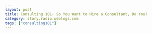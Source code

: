 ```yaml
---
layout: post
title: Consulting 101- So You Want to Hire a Consultant, Do You?
category: story.radio.weblogs.com
tags: ["consulting101"]
---
```

<head>
<meta http-equiv="Content-Type" content="text/html; charset=UTF-8">
    <meta http-equiv="Expires" content="Mon, 01 Jan 1990 01:00:00 GMT">
    <title>Consulting 101: So You Want to Hire a Consultant, Do You?</title>
    <style type="text/css">
      body {
        margin-top: 0px;
        margin-left: 0px;
        margin-right: 0px;
        margin-bottom: 0px;
        }

      body, td, p {
        font-family: verdana, sans-serif;
        font-size: 90%;
        }

      h2 { 
        font-family: Verdana, Arial, Helvetica, sans-serif; font-size: 24px; font-weight: bold
        }
      .header {
        font-family: Verdana, Arial, Helvetica, sans-serif; font-size: 40px; font-weight: bold
        }
      .realsmall {
        font-family: Verdana, Arial, Helvetica, sans-serif; font-size: 9px;
        }
      .small {
        font-family: Verdana, Arial, Helvetica, sans-serif; font-size: 10px;
        }
      </style>
    </head>

| 

 |

| ![](http://radio.weblogs.com/0103807/images/trans60x60.gif)  
 | Last updated: 6/16/2002; 10:20:39 AM  
 | ![](http://radio.weblogs.com/0103807/images/trans60x60.gif) |

| ![](http://radio.weblogs.com/0103807/images/trans60x1.gif)  
 | 

<font size="+3"><b><a href="http://radio.weblogs.com/0103807/" style="color:black; text-decoration:none">The FuzzyBlog!</a></b></font>  
_Marketing 101. Consulting 101. PHP Consulting. Random geeky stuff. I Blog Therefore I Am._

<font size="+1"><b>Consulting 101: So You Want to Hire a Consultant, Do You?</b></font>

This document is the inverse of the normal Consulting 101 document.&nbsp; This document looks at hiring a consultant from the perspective of what the client should ask (or do) before bringing the consultant on.&nbsp;

And, yes, by posting this, please feel free to ask me these questions if you should hire me.  
  
After All: It's only fair I used to ask them when I hired consultants.

**NOTE:** The assumption here is that you are hiring some type of web / Internet consultant but the questions are mostly applicable to any type of consultant.

1. Is your production server under your desk?&nbsp; Can you reach out and kick it?&nbsp; Hosting on a cable modem or DSL line just isn't reliable or acceptable.&nbsp; 
2. Have you specifically done X before?&nbsp; Fill in X with a highly specific example.&nbsp; 
  - NO: Have you programmed in Java before? 
  - YES: Have you used Java to build network monitoring applications?
3. Can I see your coding standards?&nbsp; Everyone has these and should, pretty much be able to produce them on demand.&nbsp; Yes, I do too.&nbsp; Here they are: [http://www.fuzzygroup.com/codingstandards.htm](http://www.fuzzygroup.com/codingstandards.htm)
4. How do they backup?&nbsp; How often do they backup?&nbsp; (Why?&nbsp; If your consultant goes down then you're in trouble). 
5. Do they backup mail, etc or just data files? (Why?&nbsp; If they lose their mail file then you, the client, will be resending them a lot of old messages).
6. How do they track bugs? 
7. How are you billed for: 
  1. Phone Calls? 
  2. Email Messages? 
  3. Instant Messages?
8. Do you have access to in process work such as specifications, proposals, etc?&nbsp; My clients do, here's what they can access: 
  - [Screen Shot 1](http://radio.weblogs.com/0103807/images/client_management_1.gif). 
  - [Screen Shot 2](http://radio.weblogs.com/0103807/images/client_management_2.gif). 
  - [Screen Shot 3](http://radio.weblogs.com/0103807/images/client_management_3.gif). 
  - [Screen Shot 4](http://radio.weblogs.com/0103807/images/client_management_4.gif).
9. How do you protect the security of the work that you do for me?
10. Can I see some code you've written?&nbsp; Here's the key to making this work -- even if you don't understand the code, you should a) not give them time to prepare -- since then what's the point, you want to see normal engineering practices, not prettified stuff and b) just look and see if it's neat and if there are comments.&nbsp; This gives you a pretty good feel for the person's engineering practices.
11. References?&nbsp; I tend to put less faith in this then a lot of people since I assume that any consultant you want to hire is smart enough to NOT give out references to customers that are unhappy.

  
  

<script language="JavaScript" type="text/javascript"><!--
	var imageUrl = "http://subhonker6.userland.com/weblogStats/count.gif";
	var imageTag = "<img src=\"" + imageUrl + "?group=radio1&usernum=103807&referer=" + escape (document.referrer) + "\" height=\"1\" width=\"1\">";
	document.write (imageTag);
	//--></script>

 | ![](http://radio.weblogs.com/0103807/images/trans60x1.gif)  
 |
| ![](http://radio.weblogs.com/0103807/images/trans60x60.gif)  
 | Copyright 2002 © The FuzzyStuff  
 | ![](http://radio.weblogs.com/0103807/images/trans60x60.gif)  
 |

